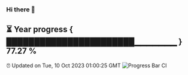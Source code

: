 ### Hi there 👋
⏳ Year progress { ███████████████████████▁▁▁▁▁▁▁ } 77.27 %
---
⏰ Updated on Tue, 10 Oct 2023 01:00:25 GMT
![Progress Bar CI](https://github.com/liununu/liununu/workflows/Progress%20Bar%20CI/badge.svg)

